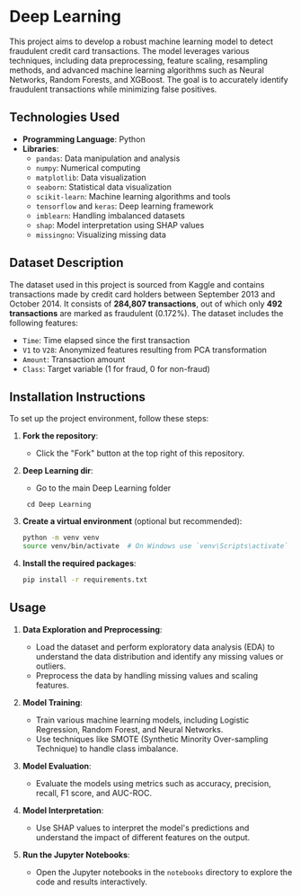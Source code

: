 # Deep Learning

This project aims to develop a robust machine learning model to detect fraudulent credit card transactions. The model leverages various techniques, including data preprocessing, feature scaling, resampling methods, and advanced machine learning algorithms such as Neural Networks, Random Forests, and XGBoost. The goal is to accurately identify fraudulent transactions while minimizing false positives.

## Technologies Used
- **Programming Language**: Python
- **Libraries**:
  - `pandas`: Data manipulation and analysis
  - `numpy`: Numerical computing
  - `matplotlib`: Data visualization
  - `seaborn`: Statistical data visualization
  - `scikit-learn`: Machine learning algorithms and tools
  - `tensorflow` and `keras`: Deep learning framework
  - `imblearn`: Handling imbalanced datasets
  - `shap`: Model interpretation using SHAP values
  - `missingno`: Visualizing missing data

## Dataset Description
The dataset used in this project is sourced from Kaggle and contains transactions made by credit card holders between September 2013 and October 2014. It consists of **284,807 transactions**, out of which only **492 transactions** are marked as fraudulent (0.172%). The dataset includes the following features:
- `Time`: Time elapsed since the first transaction
- `V1` to `V28`: Anonymized features resulting from PCA transformation
- `Amount`: Transaction amount
- `Class`: Target variable (1 for fraud, 0 for non-fraud)

## Installation Instructions
To set up the project environment, follow these steps:

1. **Fork the repository**:
    - Click the "Fork" button at the top right of this repository.


2. **Deep Learning dir**:
    - Go to the main Deep Learning folder
    ```
     cd Deep Learning
    ```

3. **Create a virtual environment** (optional but recommended):
   ```bash
   python -m venv venv
   source venv/bin/activate  # On Windows use `venv\Scripts\activate`
   ```

4. **Install the required packages**:
   ```bash
   pip install -r requirements.txt
   ```

## Usage
1. **Data Exploration and Preprocessing**:
    - Load the dataset and perform exploratory data analysis (EDA) to understand the data distribution and identify any missing values or outliers.
    - Preprocess the data by handling missing values and scaling features.

2. **Model Training**:
    - Train various machine learning models, including Logistic Regression, Random Forest, and Neural Networks.
    - Use techniques like SMOTE (Synthetic Minority Over-sampling Technique) to handle class imbalance.

3. **Model Evaluation**:
    - Evaluate the models using metrics such as accuracy, precision, recall, F1 score, and AUC-ROC.

4. **Model Interpretation**:
    - Use SHAP values to interpret the model's predictions and understand the impact of different features on the output.

5. **Run the Jupyter Notebooks**:
    - Open the Jupyter notebooks in the `notebooks` directory to explore the code and results interactively.